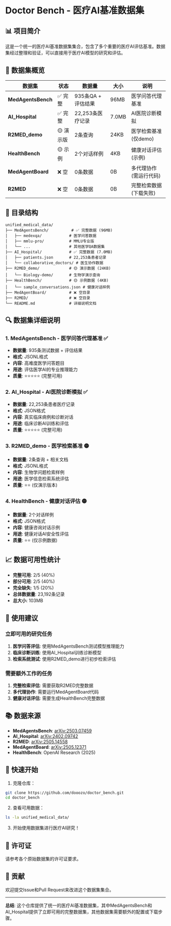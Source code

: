# Doctor Bench - 医疗AI基准数据集

## 📊 项目简介

这是一个统一的医疗AI基准数据集集合，包含了多个重要的医疗AI评估基准。数据集经过整理和验证，可以直接用于医疗AI模型的研究和评估。

## 🎯 数据集概览

| 数据集 | 状态 | 数据量 | 大小 | 说明 |
|--------|------|--------|------|------|
| **MedAgentsBench** | ✅ 完整 | 935条QA + 评估结果 | 96MB | 医学问答代理基准 |
| **AI_Hospital** | ✅ 完整 | 22,253条医疗记录 | 7.0MB | AI医院诊断模拟 |
| **R2MED_demo** | 🟡 演示版 | 2条查询 | 24KB | 医学检索基准(仅demo) |
| **HealthBench** | 🟡 示例 | 2个对话样例 | 4KB | 健康对话评估(示例) |
| **MedAgentBoard** | ❌ 空 | 0条数据 | 0B | 多代理协作(需运行代码) |
| **R2MED** | ❌ 空 | 0条数据 | 0B | 完整检索数据(下载失败) |

## 📁 目录结构

```
unified_medical_data/
├── MedAgentsBench/          # ✅ 完整数据 (96MB)
│   ├── medexqa/            # 医学问答数据
│   ├── mmlu-pro/           # MMLU专业版
│   └── ...                 # 其他医学QA数据集
├── AI_Hospital/            # ✅ 完整数据 (7.0MB)
│   ├── patients.json       # 22,253条患者记录
│   └── collaborative_doctors/ # 医生协作数据
├── R2MED_demo/             # 🟡 演示数据 (24KB)
│   └── Biology-demo/       # 生物学演示查询
├── HealthBench/            # 🟡 示例数据 (4KB)
│   └── sample_conversations.json # 健康对话样例
├── MedAgentBoard/          # ❌ 空目录
├── R2MED/                  # ❌ 空目录
└── README.md               # 详细说明文档
```

## 🔍 数据集详细说明

### 1. MedAgentsBench - 医学问答代理基准 ✅
- **数据量**: 935条测试数据 + 评估结果
- **格式**: JSONL格式
- **内容**: 高难度医学问答题目
- **用途**: 评估医学AI的专业推理能力
- **质量**: ⭐⭐⭐⭐⭐ (完整可用)

### 2. AI_Hospital - AI医院诊断模拟 ✅
- **数据量**: 22,253条患者医疗记录
- **格式**: JSON格式
- **内容**: 真实临床病例和诊断对话
- **用途**: 临床诊断AI训练和评估
- **质量**: ⭐⭐⭐⭐⭐ (完整可用)

### 3. R2MED_demo - 医学检索基准 🟡
- **数据量**: 2条查询 + 相关文档
- **格式**: JSONL格式
- **内容**: 生物学问题检索样例
- **用途**: 医学信息检索系统评估
- **质量**: ⭐⭐ (仅演示版本)

### 4. HealthBench - 健康对话评估 🟡
- **数据量**: 2个对话样例
- **格式**: JSON格式
- **内容**: 健康咨询对话示例
- **用途**: 健康对话AI安全性评估
- **质量**: ⭐⭐ (仅示例数据)

## 📈 数据可用性统计

- **完整可用**: 2/5 (40%)
- **部分可用**: 2/5 (40%) 
- **完全缺失**: 1/5 (20%)
- **总体数据量**: 23,192条记录
- **总大小**: 103MB

## 🎯 使用建议

### 立即可用的研究任务
1. **医学问答评估**: 使用MedAgentsBench测试模型推理能力
2. **临床诊断训练**: 使用AI_Hospital训练诊断模型
3. **检索系统测试**: 使用R2MED_demo进行初步检索评估

### 需要额外工作的任务
1. **完整检索评估**: 需要获取R2MED完整数据
2. **多代理协作**: 需要运行MedAgentBoard代码
3. **健康对话评估**: 需要生成HealthBench完整数据

## 📚 数据来源

- **MedAgentsBench**: [arXiv:2503.07459](https://arxiv.org/abs/2503.07459)
- **AI_Hospital**: [arXiv:2402.09742](https://arxiv.org/abs/2402.09742)
- **R2MED**: [arXiv:2505.14558](https://arxiv.org/abs/2505.14558)
- **MedAgentBoard**: [arXiv:2505.12371](https://arxiv.org/abs/2505.12371)
- **HealthBench**: OpenAI Research (2025)

## 🚀 快速开始

1. 克隆仓库：
```bash
git clone https://github.com/dooozo/doctor_bench.git
cd doctor_bench
```

2. 查看可用数据：
```bash
ls -la unified_medical_data/
```

3. 开始使用数据集进行医疗AI研究！

## 📄 许可证

请参考各个原始数据集的许可证要求。

## 🤝 贡献

欢迎提交Issue和Pull Request来改进这个数据集集合。

---

**总结**: 这个仓库提供了统一的医疗AI基准数据集，其中MedAgentsBench和AI_Hospital提供了立即可用的完整数据集，其他数据集需要额外的配置或下载步骤。